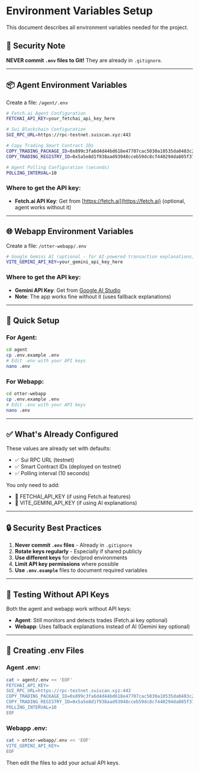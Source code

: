 # Environment Variables Setup

This document describes all environment variables needed for the project.

## 🔐 Security Note
**NEVER commit `.env` files to Git!** They are already in `.gitignore`.

---

## 📦 Agent Environment Variables

Create a file: `/agent/.env`

```bash
# Fetch.ai Agent Configuration
FETCHAI_API_KEY=your_fetchai_api_key_here

# Sui Blockchain Configuration
SUI_RPC_URL=https://rpc-testnet.suiscan.xyz:443

# Copy Trading Smart Contract IDs
COPY_TRADING_PACKAGE_ID=0x899c3fa6d4d44bd618e47707cac5030a10535da0483c2256660fef6bdf4cb657
COPY_TRADING_REGISTRY_ID=0x5a5e8d1f938aad93948cceb59dc8cf440294da805f37d754a07d2e9ac8b765f0

# Agent Polling Configuration (seconds)
POLLING_INTERVAL=10
```

### Where to get the API key:
- **Fetch.ai API Key**: Get from [https://fetch.ai](https://fetch.ai) (optional, agent works without it)

---

## 🌐 Webapp Environment Variables

Create a file: `/otter-webapp/.env`

```bash
# Google Gemini AI (optional - for AI-powered transaction explanations)
VITE_GEMINI_API_KEY=your_gemini_api_key_here
```

### Where to get the API key:
- **Gemini API Key**: Get from [Google AI Studio](https://makersuite.google.com/app/apikey)
- **Note**: The app works fine without it (uses fallback explanations)

---

## 🚀 Quick Setup

### For Agent:
```bash
cd agent
cp .env.example .env
# Edit .env with your API keys
nano .env
```

### For Webapp:
```bash
cd otter-webapp
cp .env.example .env
# Edit .env with your API keys
nano .env
```

---

## ✅ What's Already Configured

These values are already set with defaults:
- ✅ Sui RPC URL (testnet)
- ✅ Smart Contract IDs (deployed on testnet)
- ✅ Polling interval (10 seconds)

You only need to add:
- 🔑 FETCHAI_API_KEY (if using Fetch.ai features)
- 🔑 VITE_GEMINI_API_KEY (if using AI explanations)

---

## 🔒 Security Best Practices

1. **Never commit `.env` files** - Already in `.gitignore`
2. **Rotate keys regularly** - Especially if shared publicly
3. **Use different keys** for dev/prod environments
4. **Limit API key permissions** where possible
5. **Use `.env.example`** files to document required variables

---

## 🧪 Testing Without API Keys

Both the agent and webapp work without API keys:
- **Agent**: Still monitors and detects trades (Fetch.ai key optional)
- **Webapp**: Uses fallback explanations instead of AI (Gemini key optional)

---

## 📝 Creating .env Files

### Agent .env:
```bash
cat > agent/.env << 'EOF'
FETCHAI_API_KEY=
SUI_RPC_URL=https://rpc-testnet.suiscan.xyz:443
COPY_TRADING_PACKAGE_ID=0x899c3fa6d4d44bd618e47707cac5030a10535da0483c2256660fef6bdf4cb657
COPY_TRADING_REGISTRY_ID=0x5a5e8d1f938aad93948cceb59dc8cf440294da805f37d754a07d2e9ac8b765f0
POLLING_INTERVAL=10
EOF
```

### Webapp .env:
```bash
cat > otter-webapp/.env << 'EOF'
VITE_GEMINI_API_KEY=
EOF
```

Then edit the files to add your actual API keys.

